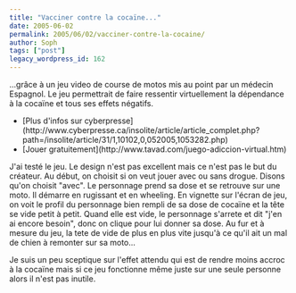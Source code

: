 ```yaml
---
title: "Vacciner contre la cocaïne..."
date: 2005-06-02
permalink: 2005/06/02/vacciner-contre-la-cocaine/
author: Soph
tags: ["post"]
legacy_wordpress_id: 162
---
```


...grâce à un jeu video de course de motos mis au point par un médecin Espagnol. Le jeu permettrait de faire ressentir virtuellement la dépendance à la cocaïne et tous ses effets négatifs.

 <ul> <li>[Plus d'infos sur cyberpresse](http://www.cyberpresse.ca/insolite/article/article_complet.php?path=/insolite/article/31/1,10102,0,052005,1053282.php)</li> <li>[Jouer gratuitement](http://www.tavad.com/juego-adiccion-virtual.htm)</li> </ul> 

<!-- excerpt -->

J'ai testé le jeu. Le design n'est pas excellent mais ce n'est pas le but du créateur. Au début, on choisit si on veut jouer avec ou sans drogue. Disons qu'on choisit "avec". Le personnage prend sa dose et se retrouve sur une moto. Il démarre en rugissant et en wheeling. En vignette sur l'écran de jeu, on voit le profil du personnage bien rempli de sa dose de cocaïne et la tête se vide petit à petit. Quand elle est vide, le personnage s'arrete et dit "j'en ai encore besoin", donc on clique pour lui donner sa dose. Au fur et à mesure du jeu, la tete de vide de plus en plus vite jusqu'à ce qu'il ait un mal de chien à remonter sur sa moto...

Je suis un peu sceptique sur l'effet attendu qui est de rendre moins accroc à la cocaïne mais si ce jeu fonctionne même juste sur une seule personne alors il n'est pas inutile.
